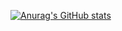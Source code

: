 [![Anurag's GitHub stats](https://github-readme-stats.vercel.app/api?username=W-y-l-t)](https://github.com/anuraghazra/github-readme-stats)

